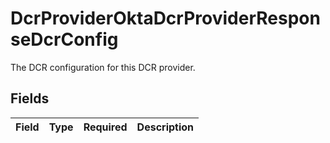 # DcrProviderOktaDcrProviderResponseDcrConfig

The DCR configuration for this DCR provider.


## Fields

| Field       | Type        | Required    | Description |
| ----------- | ----------- | ----------- | ----------- |